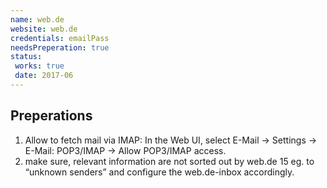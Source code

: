 ```yaml
---
name: web.de
website: web.de
credentials: emailPass
needsPreperation: true
status:
 works: true
 date: 2017-06
---
```


## Preperations
1. Allow to fetch mail via IMAP: In the Web UI, select E-Mail -> Settings -> E-Mail: POP3/IMAP -> Allow POP3/IMAP access.
2. make sure, relevant information are not sorted out by web.de 15 eg. to “unknown senders” and configure the web.de-inbox accordingly.